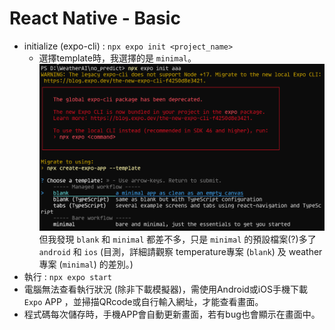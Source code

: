 # React Native - Basic

- initialize (expo-cli) : `npx expo init <project_name>`
  - 選擇template時，我選擇的是 `minimal`。
    ![1711819570993](image/readme/1711819570993.png)
    但我發現 `blank` 和 `minimal` 都差不多，只是 `minimal` 的預設檔案(?)多了 `android` 和 `ios` (目測，詳細請觀察 temperature專案 (`blank`) 及 weather專案 (`minimal`) 的差別。)
- 執行 : `npx expo start`
- 電腦無法查看執行狀況 (除非下載模擬器)，需使用Android或iOS手機下載 `Expo` APP ，並掃描QRcode或自行輸入網址，才能查看畫面。
- 程式碼每次儲存時，手機APP會自動更新畫面，若有bug也會顯示在畫面中。
